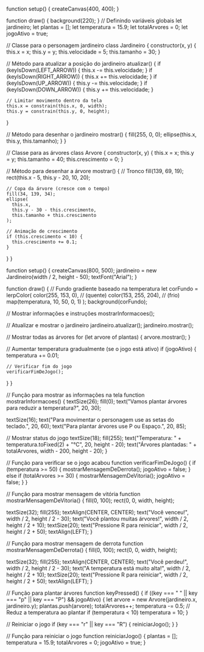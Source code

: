 function setup() {
  createCanvas(400, 400);
}

function draw() {
  background(220);
}
// Definindo variáveis globais
let jardineiro;
let plantas = [];
let temperatura = 15.9;
let totalArvores = 0;
let jogoAtivo = true;

// Classe para o personagem jardineiro
class Jardineiro {
  constructor(x, y) {
    this.x = x;
    this.y = y;
    this.velocidade = 5;
    this.tamanho = 30;
  }

  // Método para atualizar a posição do jardineiro
  atualizar() {
    if (keyIsDown(LEFT_ARROW)) {
      this.x -= this.velocidade;
    }
    if (keyIsDown(RIGHT_ARROW)) {
      this.x += this.velocidade;
    }
    if (keyIsDown(UP_ARROW)) {
      this.y -= this.velocidade;
    }
    if (keyIsDown(DOWN_ARROW)) {
      this.y += this.velocidade;
    }

    // Limitar movimento dentro da tela
    this.x = constrain(this.x, 0, width);
    this.y = constrain(this.y, 0, height);
  }

  // Método para desenhar o jardineiro
  mostrar() {
    fill(255, 0, 0);
    ellipse(this.x, this.y, this.tamanho);
  }
}

// Classe para as árvores
class Arvore {
  constructor(x, y) {
    this.x = x;
    this.y = y;
    this.tamanho = 40;
    this.crescimento = 0;
  }

  // Método para desenhar a árvore
  mostrar() {
    // Tronco
    fill(139, 69, 19);
    rect(this.x - 5, this.y - 20, 10, 20);

    // Copa da árvore (cresce com o tempo)
    fill(34, 139, 34);
    ellipse(
      this.x,
      this.y - 30 - this.crescimento,
      this.tamanho + this.crescimento
    );

    // Animação de crescimento
    if (this.crescimento < 10) {
      this.crescimento += 0.1;
    }
  }
}

function setup() {
  createCanvas(800, 500);
  jardineiro = new Jardineiro(width / 2, height - 50);
  textFont("Arial");
}

function draw() {
  // Fundo gradiente baseado na temperatura
  let corFundo = lerpColor(
    color(255, 153, 0), // (quente)
    color(153, 255, 204), // (frio)
    map(temperatura, 10, 50, 0, 1)
  );
  background(corFundo);

  // Mostrar informações e instruções
  mostrarInformacoes();

  // Atualizar e mostrar o jardineiro
  jardineiro.atualizar();
  jardineiro.mostrar();

  // Mostrar todas as árvores
  for (let arvore of plantas) {
    arvore.mostrar();
  }

  // Aumentar temperatura gradualmente (se o jogo está ativo)
  if (jogoAtivo) {
    temperatura += 0.01;

    // Verificar fim do jogo
    verificarFimDeJogo();
  }
}

// Função para mostrar as informações na tela
function mostrarInformacoes() {
  textSize(26);
  fill(0);
  text("Vamos plantar árvores para reduzir a temperatura?", 20, 30);

  textSize(16);
  text("Para movimentar o personagem use as setas do teclado.", 20, 60);
  text("Para plantar árvores use P ou Espaço.", 20, 85);

  // Mostrar status do jogo
  textSize(18);
  fill(255);
  text("Temperatura: " + temperatura.toFixed(2) + "°C", 20, height - 20);
  text("Árvores plantadas: " + totalArvores, width - 200, height - 20);
}

// Função para verificar se o jogo acabou
function verificarFimDeJogo() {
  if (temperatura >= 50) {
    mostrarMensagemDeDerrota();
    jogoAtivo = false;
  } else if (totalArvores >= 30) {
    mostrarMensagemDeVitoria();
    jogoAtivo = false;
  }
}

// Função para mostrar mensagem de vitória
function mostrarMensagemDeVitoria() {
  fill(0, 100);
  rect(0, 0, width, height);

  textSize(32);
  fill(255);
  textAlign(CENTER, CENTER);
  text("Você venceu!", width / 2, height / 2 - 30);
  text("Você plantou muitas árvores!", width / 2, height / 2 + 10);
  textSize(20);
  text("Pressione R para reiniciar", width / 2, height / 2 + 50);
  textAlign(LEFT);
}

// Função para mostrar mensagem de derrota
function mostrarMensagemDeDerrota() {
  fill(0, 100);
  rect(0, 0, width, height);

  textSize(32);
  fill(255);
  textAlign(CENTER, CENTER);
  text("Você perdeu!", width / 2, height / 2 - 30);
  text("A temperatura está muito alta!", width / 2, height / 2 + 10);
  textSize(20);
  text("Pressione R para reiniciar", width / 2, height / 2 + 50);
  textAlign(LEFT);
}

// Função para plantar árvores
function keyPressed() {
  if ((key === " " || key === "p" || key === "P") && jogoAtivo) {
    let arvore = new Arvore(jardineiro.x, jardineiro.y);
    plantas.push(arvore);
    totalArvores++;
    temperatura -= 0.5; // Reduz a temperatura ao plantar
    if (temperatura < 10) temperatura = 10;
  }

  // Reiniciar o jogo
  if (key === "r" || key === "R") {
    reiniciarJogo();
  }
}

// Função para reiniciar o jogo
function reiniciarJogo() {
  plantas = [];
  temperatura = 15.9;
  totalArvores = 0;
  jogoAtivo = true;
}
